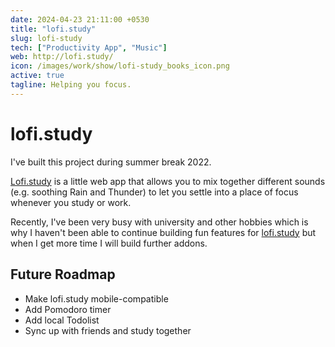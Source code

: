 ```yaml
---
date: 2024-04-23 21:11:00 +0530
title: "lofi.study"
slug: lofi-study
tech: ["Productivity App", "Music"]
web: http://lofi.study/
icon: /images/work/show/lofi-study_books_icon.png
active: true
tagline: Helping you focus.
---
```



# lofi.study
I've built this project during summer break 2022. 

[Lofi.study](https://lofi.study) is a little web app that allows you to mix together different sounds (e.g. soothing Rain and Thunder) to let you settle into a place of focus whenever you study or work.

Recently, I've been very busy with university and other hobbies which is why I haven't been able to continue building fun features for [lofi.study](https://lofi.study) but when I get more time I will build further addons.  

## Future Roadmap
- Make lofi.study mobile-compatible
- Add Pomodoro timer
- Add local Todolist
- Sync up with friends and study together